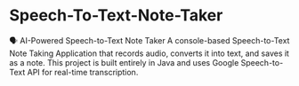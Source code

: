 # Speech-To-Text-Note-Taker


🗣 AI-Powered Speech-to-Text Note Taker 
A console-based Speech-to-Text Note Taking Application that records audio, converts it into text, and saves it as a note. This project is built entirely in Java and uses Google Speech-to-Text API for real-time transcription.
